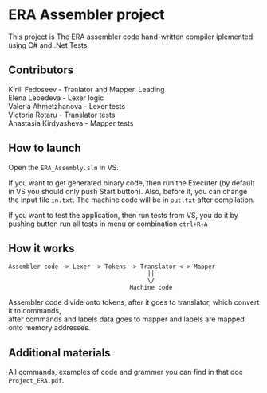 # ERA Assembler project
This project is The ERA assembler code hand-written compiler iplemented using C# and .Net Tests.

## Contributors
Kirill Fedoseev - Tranlator and Mapper, Leading <br>
Elena Lebedeva - Lexer logic <br>
Valeria Ahmetzhanova - Lexer tests <br>
Victoria Rotaru - Translator tests <br>
Anastasia Kirdyasheva - Mapper tests <br>


## How to launch
Open the `ERA_Assembly.sln` in VS.

If you want to get generated binary code, then run the Executer (by default in VS you should only push Start button).
Also, before it, you can change the input file `in.txt`.
The machine code will be in `out.txt` after compilation.

If you want to test the application, then run tests from VS, you do it by pushing button run all tests in menu or combination `ctrl+R+A`

## How it works

    Assembler code -> Lexer -> Tokens -> Translator <-> Mapper
                                           ||
                                           \/
                                      Machine code

Assembler code divide onto tokens, after it goes to translator, which convert it to commands, <br>
after commands and labels data goes to mapper and labels are mapped onto memory addresses.

## Additional materials 
All commands, examples of code and grammer you can find in that doc `Project_ERA.pdf`.
